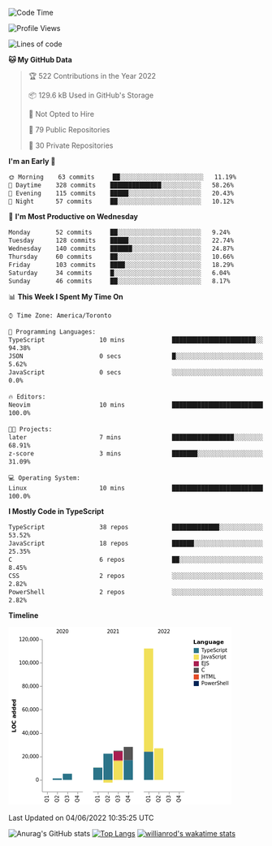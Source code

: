 <!--START_SECTION:waka-->
![Code Time](http://img.shields.io/badge/Code%20Time-235%20hrs%2040%20mins-blue)

![Profile Views](http://img.shields.io/badge/Profile%20Views-2-blue)

![Lines of code](https://img.shields.io/badge/From%20Hello%20World%20I%27ve%20Written-229%20Thousand%20lines%20of%20code-blue)

**🐱 My GitHub Data** 

> 🏆 522 Contributions in the Year 2022
 > 
> 📦 129.6 kB Used in GitHub's Storage 
 > 
> 🚫 Not Opted to Hire
 > 
> 📜 79 Public Repositories 
 > 
> 🔑 30 Private Repositories  
 > 
**I'm an Early 🐤** 

```text
🌞 Morning    63 commits     ██░░░░░░░░░░░░░░░░░░░░░░░   11.19% 
🌆 Daytime    328 commits    ██████████████░░░░░░░░░░░   58.26% 
🌃 Evening    115 commits    █████░░░░░░░░░░░░░░░░░░░░   20.43% 
🌙 Night      57 commits     ██░░░░░░░░░░░░░░░░░░░░░░░   10.12%

```
📅 **I'm Most Productive on Wednesday** 

```text
Monday       52 commits     ██░░░░░░░░░░░░░░░░░░░░░░░   9.24% 
Tuesday      128 commits    █████░░░░░░░░░░░░░░░░░░░░   22.74% 
Wednesday    140 commits    ██████░░░░░░░░░░░░░░░░░░░   24.87% 
Thursday     60 commits     ██░░░░░░░░░░░░░░░░░░░░░░░   10.66% 
Friday       103 commits    ████░░░░░░░░░░░░░░░░░░░░░   18.29% 
Saturday     34 commits     █░░░░░░░░░░░░░░░░░░░░░░░░   6.04% 
Sunday       46 commits     ██░░░░░░░░░░░░░░░░░░░░░░░   8.17%

```


📊 **This Week I Spent My Time On** 

```text
⌚︎ Time Zone: America/Toronto

💬 Programming Languages: 
TypeScript               10 mins             ███████████████████████░░   94.38% 
JSON                     0 secs              █░░░░░░░░░░░░░░░░░░░░░░░░   5.62% 
JavaScript               0 secs              ░░░░░░░░░░░░░░░░░░░░░░░░░   0.0%

🔥 Editors: 
Neovim                   10 mins             █████████████████████████   100.0%

🐱‍💻 Projects: 
later                    7 mins              █████████████████░░░░░░░░   68.91% 
z-score                  3 mins              ███████░░░░░░░░░░░░░░░░░░   31.09%

💻 Operating System: 
Linux                    10 mins             █████████████████████████   100.0%

```

**I Mostly Code in TypeScript** 

```text
TypeScript               38 repos            █████████████░░░░░░░░░░░░   53.52% 
JavaScript               18 repos            ██████░░░░░░░░░░░░░░░░░░░   25.35% 
C                        6 repos             ██░░░░░░░░░░░░░░░░░░░░░░░   8.45% 
CSS                      2 repos             ░░░░░░░░░░░░░░░░░░░░░░░░░   2.82% 
PowerShell               2 repos             ░░░░░░░░░░░░░░░░░░░░░░░░░   2.82%

```


**Timeline**

![Chart not found](https://raw.githubusercontent.com/wise-introvert/wise-introvert/master/charts/bar_graph.png) 


 Last Updated on 04/06/2022 10:35:25 UTC
<!--END_SECTION:waka-->

![Anurag's GitHub stats](https://github-readme-stats.vercel.app/api?username=wise-introvert&count_private=true&show_icons=true)
[![Top Langs](https://github-readme-stats.vercel.app/api/top-langs/?username=wise-introvert&langs_count=10)](https://github.com/anuraghazra/github-readme-stats)
[![willianrod's wakatime stats](https://github-readme-stats.vercel.app/api/wakatime?username=wiseintrovert)](https://github.com/anuraghazra/github-readme-stats)
